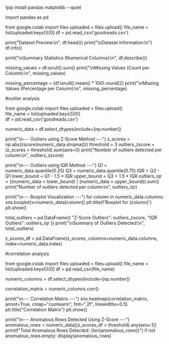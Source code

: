 !pip install pandas matplotlib --quiet


import pandas as pd

from google.colab import files
uploaded = files.upload()
file_name = list(uploaded.keys())[0]
df = pd.read_csv('goodreads.csv')


print("Dataset Preview:\n", df.head())
print("\nDataset Information:\n")
df.info()

print("\nSummary Statistics (Numerical Columns):\n", df.describe())


missing_values = df.isnull().sum()
print("\nMissing Values (Count per Column):\n", missing_values)

missing_percentage = (df.isnull().mean() * 100).round(2)
print("\nMissing Values (Percentage per Column):\n", missing_percentage)


#outlier analysis

from google.colab import files
uploaded = files.upload()  
file_name = list(uploaded.keys())[0]  
df = pd.read_csv('goodreads.csv')


numeric_data = df.select_dtypes(include=[np.number])


print("\n--- Outliers using Z-Score Method ---")
z_scores = np.abs(zscore(numeric_data.dropna()))
threshold = 3
outliers_zscore = (z_scores > threshold).sum(axis=0)
print("Number of outliers detected per column:\n", outliers_zscore)

print("\n--- Outliers using IQR Method ---")
Q1 = numeric_data.quantile(0.25)
Q3 = numeric_data.quantile(0.75)
IQR = Q3 - Q1
lower_bound = Q1 - 1.5 * IQR
upper_bound = Q3 + 1.5 * IQR
outliers_iqr = ((numeric_data < lower_bound) | (numeric_data > upper_bound)).sum()
print("Number of outliers detected per column:\n", outliers_iqr)

print("\n--- Boxplot Visualization ---")
for column in numeric_data.columns:
    sns.boxplot(x=numeric_data[column])
    plt.title(f'Boxplot for {column}')
    plt.show()


total_outliers = pd.DataFrame({
    "Z-Score Outliers": outliers_zscore,
    "IQR Outliers": outliers_iqr
})
print("\nSummary of Outliers Detected:\n", total_outliers)

z_scores_df = pd.DataFrame(z_scores, columns=numeric_data.columns, index=numeric_data.index)

#correlation analysis

from google.colab import files
uploaded = files.upload()
file_name = list(uploaded.keys())[0]
df = pd.read_csv(file_name)

numeric_columns = df.select_dtypes(include=[np.number])


correlation_matrix = numeric_columns.corr()

print("\n--- Correlation Matrix ---")
sns.heatmap(correlation_matrix, annot=True, cmap="coolwarm", fmt=".2f", linewidths=0.5)
plt.title("Correlation Matrix")
plt.show()


print("\n--- Anomalous Rows Detected Using Z-Score ---")
anomalous_rows = numeric_data[(z_scores_df > threshold).any(axis=1)]
print(f"Total Anomalous Rows Detected: {len(anomalous_rows)}")
if not anomalous_rows.empty:
    display(anomalous_rows)

